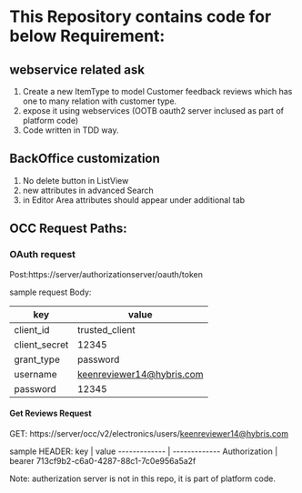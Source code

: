 # This Repository contains code for below Requirement: #

## webservice related ask ## 
1) Create a new ItemType to model Customer feedback reviews which has one to many relation with customer type.
2) expose it using webservices (OOTB oauth2 server inclused as part of platform code)
3) Code written in TDD way.

## BackOffice customization ## 
1) No delete button in ListView
2) new attributes in advanced Search
3) in Editor Area attributes should appear under additional tab


## OCC Request Paths: ##

### OAuth request ###

Post:https://server/authorizationserver/oauth/token

sample request Body:
  
  key         | value
------------- | -------------
client_id     | trusted_client
client_secret | 12345
grant_type    | password
username      | keenreviewer14@hybris.com
password      | 12345

#### Get Reviews Request ###

GET: https://server/occ/v2/electronics/users/keenreviewer14@hybris.com

sample HEADER:
    key       | value
------------- | -------------
Authorization | bearer 713cf9b2-c6a0-4287-88c1-7c0e956a5a2f


Note: autherization server is not in this repo, it is part of platform code.
